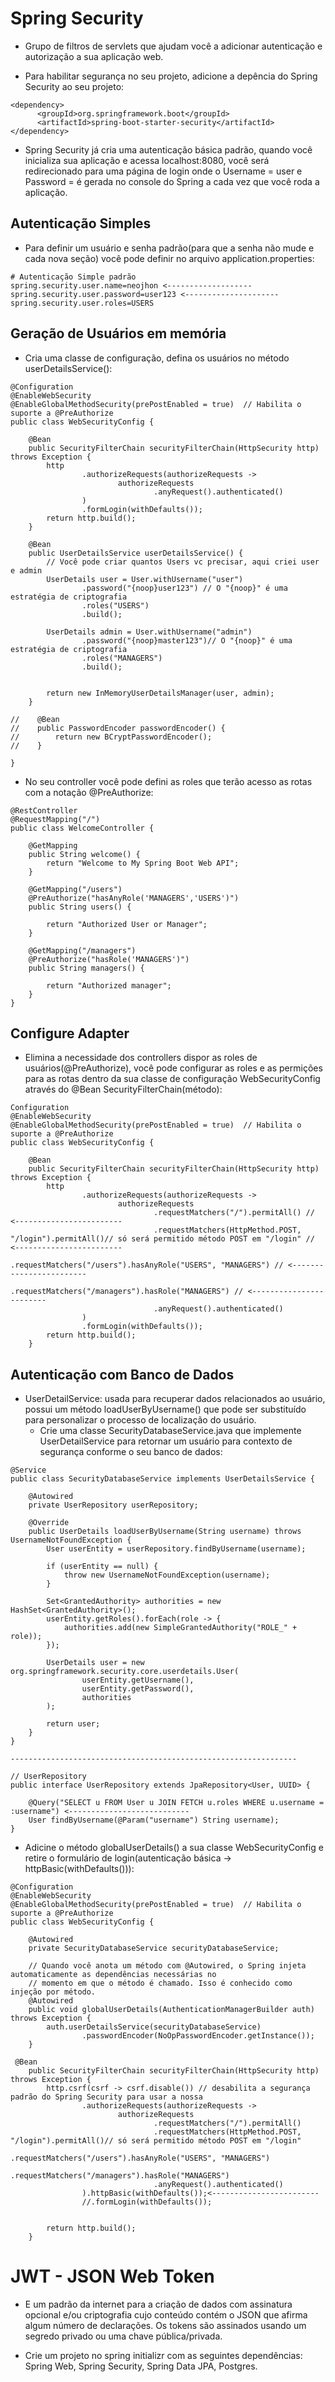 # Spring Security

- Grupo de filtros de servlets que ajudam você a adicionar autenticação e autorização a sua aplicação web.

- Para habilitar segurança no seu projeto, adicione a depência do Spring Security ao seu projeto:

```
<dependency>
      <groupId>org.springframework.boot</groupId>
      <artifactId>spring-boot-starter-security</artifactId>
</dependency>
```

- Spring Security já cria uma autenticação básica padrão, quando você inicializa sua aplicação e acessa localhost:8080, você será 
redirecionado para uma página de login onde o Username = user e Password = é gerada no console do Spring a cada vez que você roda a 
aplicação.

## Autenticação Simples

- Para definir um usuário e senha padrão(para que a senha não mude e cada nova seção) você pode definir no arquivo 
application.properties:

```
# Autenticação Simple padrão
spring.security.user.name=neojhon <-------------------
spring.security.user.password=user123 <---------------------
spring.security.user.roles=USERS

```

## Geração de Usuários em memória

- Cria uma classe de configuração, defina os usuários no método userDetailsService():

```
@Configuration
@EnableWebSecurity
@EnableGlobalMethodSecurity(prePostEnabled = true)  // Habilita o suporte a @PreAuthorize
public class WebSecurityConfig {

    @Bean
    public SecurityFilterChain securityFilterChain(HttpSecurity http) throws Exception {
        http
                .authorizeRequests(authorizeRequests ->
                        authorizeRequests
                                .anyRequest().authenticated()
                )
                .formLogin(withDefaults());
        return http.build();
    }

    @Bean
    public UserDetailsService userDetailsService() {
        // Você pode criar quantos Users vc precisar, aqui criei user e admin
        UserDetails user = User.withUsername("user") 
                .password("{noop}user123") // O "{noop}" é uma estratégia de criptografia
                .roles("USERS")
                .build();

        UserDetails admin = User.withUsername("admin")
                .password("{noop}master123")// O "{noop}" é uma estratégia de criptografia
                .roles("MANAGERS")
                .build();


        return new InMemoryUserDetailsManager(user, admin);
    }

//    @Bean
//    public PasswordEncoder passwordEncoder() {
//        return new BCryptPasswordEncoder();
//    }

}
```

- No seu controller você pode defini as roles que terão acesso as rotas com a notação @PreAuthorize:

```
@RestController
@RequestMapping("/")
public class WelcomeController {

    @GetMapping
    public String welcome() {
        return "Welcome to My Spring Boot Web API";
    }

    @GetMapping("/users")
    @PreAuthorize("hasAnyRole('MANAGERS','USERS')")
    public String users() {

        return "Authorized User or Manager";
    }

    @GetMapping("/managers")
    @PreAuthorize("hasRole('MANAGERS')")
    public String managers() {

        return "Authorized manager";
    }
}
```

## Configure Adapter

- Elimina a necessidade dos controllers dispor as roles de usuários(@PreAuthorize), você pode configurar as roles e as permições para
as rotas dentro da sua classe de configuração WebSecurityConfig através do @Bean SecurityFilterChain(método):

```
Configuration
@EnableWebSecurity
@EnableGlobalMethodSecurity(prePostEnabled = true)  // Habilita o suporte a @PreAuthorize
public class WebSecurityConfig {

    @Bean
    public SecurityFilterChain securityFilterChain(HttpSecurity http) throws Exception {
        http
                .authorizeRequests(authorizeRequests ->
                        authorizeRequests
                                .requestMatchers("/").permitAll() // <------------------------
                                .requestMatchers(HttpMethod.POST, "/login").permitAll()// só será permitido método POST em "/login" // <------------------------
                                .requestMatchers("/users").hasAnyRole("USERS", "MANAGERS") // <------------------------
                                .requestMatchers("/managers").hasRole("MANAGERS") // <------------------------
                                .anyRequest().authenticated()
                )
                .formLogin(withDefaults());
        return http.build();
    }
```

## Autenticação com Banco de Dados

- UserDetailService: usada para recuperar dados relacionados ao usuário, possui um método loadUserByUsername() que pode ser substituído
para personalizar o processo de localização do usuário.
  - Crie uma classe SecurityDatabaseService.java que implemente UserDetailService para retornar um usuário para contexto de segurança
conforme o seu banco de dados:

```
@Service
public class SecurityDatabaseService implements UserDetailsService {

    @Autowired
    private UserRepository userRepository;

    @Override
    public UserDetails loadUserByUsername(String username) throws UsernameNotFoundException {
        User userEntity = userRepository.findByUsername(username);

        if (userEntity == null) {
            throw new UsernameNotFoundException(username);
        }

        Set<GrantedAuthority> authorities = new HashSet<GrantedAuthority>();
        userEntity.getRoles().forEach(role -> {
            authorities.add(new SimpleGrantedAuthority("ROLE_" + role));
        });

        UserDetails user = new org.springframework.security.core.userdetails.User(
                userEntity.getUsername(),
                userEntity.getPassword(),
                authorities
        );

        return user;
    }
}

----------------------------------------------------------------

// UserRepository
public interface UserRepository extends JpaRepository<User, UUID> {

    @Query("SELECT u FROM User u JOIN FETCH u.roles WHERE u.username = :username") <---------------------------
    User findByUsername(@Param("username") String username);
}
```

- Adicine o método globalUserDetails() a sua classe WebSecurityConfig e retire o formulário de login(autenticação básica -> httpBasic(withDefaults())):

```
@Configuration
@EnableWebSecurity
@EnableGlobalMethodSecurity(prePostEnabled = true)  // Habilita o suporte a @PreAuthorize
public class WebSecurityConfig {

    @Autowired
    private SecurityDatabaseService securityDatabaseService;

    // Quando você anota um método com @Autowired, o Spring injeta automaticamente as dependências necessárias no 
    // momento em que o método é chamado. Isso é conhecido como injeção por método.
    @Autowired
    public void globalUserDetails(AuthenticationManagerBuilder auth) throws Exception {
        auth.userDetailsService(securityDatabaseService)
                .passwordEncoder(NoOpPasswordEncoder.getInstance());
    }

 @Bean
    public SecurityFilterChain securityFilterChain(HttpSecurity http) throws Exception {
        http.csrf(csrf -> csrf.disable()) // desabilita a segurança padrão do Spring Security para usar a nossa
                .authorizeRequests(authorizeRequests ->
                        authorizeRequests
                                .requestMatchers("/").permitAll()
                                .requestMatchers(HttpMethod.POST, "/login").permitAll()// só será permitido método POST em "/login"
                                .requestMatchers("/users").hasAnyRole("USERS", "MANAGERS")
                                .requestMatchers("/managers").hasRole("MANAGERS")
                                .anyRequest().authenticated()
                ).httpBasic(withDefaults());<------------------------
                //.formLogin(withDefaults()); 


        return http.build();
    }
```

# JWT - JSON Web Token

- E um padrão da internet para a criação de dados com assinatura opcional e/ou criptografia cujo conteúdo contém o JSON que afirma
algum número de declarações. Os tokens são assinados usando um segredo privado ou uma chave pública/privada.

- Crie um projeto no spring initializr com as seguintes dependências: Spring Web, Spring Security, Spring Data JPA, Postgres.
















































